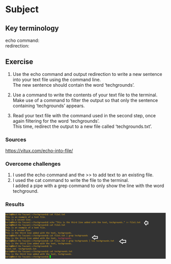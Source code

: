 # Subject


## Key terminology
echo command:  
redirection:  


## Exercise  

1) Use the echo command and output redirection to write a new sentence into your text file using the command line.  
The new sentence should contain the word ‘techgrounds’.  

2) Use a command to write the contents of your text file to the terminal.  
Make use of a command to filter the output so that only the sentence containing ‘techgrounds’ appears.  

3) Read your text file with the command used in the second step, once again filtering for the word ‘techgrounds’.  
This time, redirect the output to a new file called ‘techgrounds.txt’.


### Sources
https://vitux.com/echo-into-file/  



### Overcome challenges
1) I used the echo command and the >> to add text to an existing file.  
2) I used the cat command to write the file to the terminal.  
I added a pipe with a grep command to only show the line with the word techground.

### Results  
![image of results](https://raw.githubusercontent.com/Techgrounds-Cloud-9/cloud-9-karimtouzani24/main/00_includes/LNX_03_CLI.png)  

